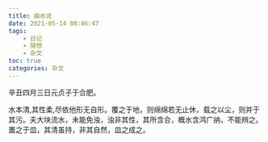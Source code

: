 ```yaml
---
title: 曲水说
date: 2021-05-14 08:46:47
tags:
    - 日记
    - 随想
    - 杂文
toc: true
categories: 杂文
---
```


辛丑四月三日元贞子于合肥。
<!--more-->
水本清,其性柔,尽依他形无自形。覆之于地，则绵绵若无止休，载之以尘，则并于其污。夫大块流水，未能免浊，浊非其性，其所含合，概水含鸿广纳，不能辨之。置之于皿，其清虽持，非其自然，皿之成之。